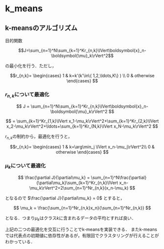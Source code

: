 # k_means
## k-meansのアルゴリズム
目的関数

$$J=\sum_{n=1}^N\sum_{k=1}^Kr_{n,k}\lVert\boldsymbol{x}_n-\boldsymbol{\mu}_k\rVert^2$$

の最小化を行う．ただし，

$$r_{n,k}=
\begin{cases}
1 & k=k'(k'\in\{ 1,2,\ldots,K\} ) \\
0 & otherwise
\end{cases}
$$
### $r_{n,k}$について最適化

$$
J = \sum_{n=1}^N\sum_{k=1}^Kr_{n,k}\lVert\boldsymbol{x}_n-\boldsymbol{\mu}_k\rVert^2
$$

$$
= \sum_{k=1}^Kr_{1,k}\lVert x_1-\mu_k\rVert^2+\sum_{k=1}^Kr_{2,k}\lVert x_2-\mu_k\rVert^2+\ldots+\sum_{k=1}^Kr_{N,k}\lVert x_N-\mu_k\rVert^2
$$

$r_{n,k}$の制約から，最適化を行うと，

$$r_{n,k}=
\begin{cases}
1 & k=\arg\min_j \lVert x_n-\mu_j\rVert^2\\
0 & otherwise
\end{cases}
$$

### $\mu_k$について最適化

$$
\frac{\partial J}{\partial\mu_k} = \sum_{n=1}^N\frac{\partial}{\partial\mu_k}\sum_{k=1}^Kr_{n,k}\lVert x_n-\mu_k\rVert^2=2\sum_{n=1}^Nr_{n,k}(x_n-\mu_k)
$$

となるので
$\frac{\partial J}{\partial\mu_k} = 0$
とすると，

$$
\mu_k = \frac{\sum_{n=1}^Nr_{n,k}x_n}{\sum_{n=1}^Nr_{n,k}}
$$

となる．つまり$\mu_k$はクラス$k$に含まれるデータの平均とすれば良い．

上記の二つの最適化を交互に行うことでk-meansを実装できる．
またk-meansでは代表点の初期値に依存性があるが，有限回でクラスタリングが行えることがわかっている．
